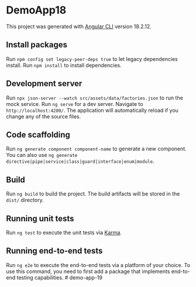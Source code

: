 # DemoApp18

This project was generated with [Angular CLI](https://github.com/angular/angular-cli) version 18.2.12.

## Install packages
Run `npm config set legacy-peer-deps true` to let legacy dependencies install.
Run `npm install` to install dependencies.


## Development server

Run `npx json-server --watch src/assets/data/factories.json` to run the mock service.
Run `ng serve` for a dev server. Navigate to `http://localhost:4200/`. The application will automatically reload if you change any of the source files.

## Code scaffolding

Run `ng generate component component-name` to generate a new component. You can also use `ng generate directive|pipe|service|class|guard|interface|enum|module`.

## Build

Run `ng build` to build the project. The build artifacts will be stored in the `dist/` directory.

## Running unit tests

Run `ng test` to execute the unit tests via [Karma](https://karma-runner.github.io).

## Running end-to-end tests

Run `ng e2e` to execute the end-to-end tests via a platform of your choice. To use this command, you need to first add a package that implements end-to-end testing capabilities.
#   d e m o - a p p - 1 9  
 
